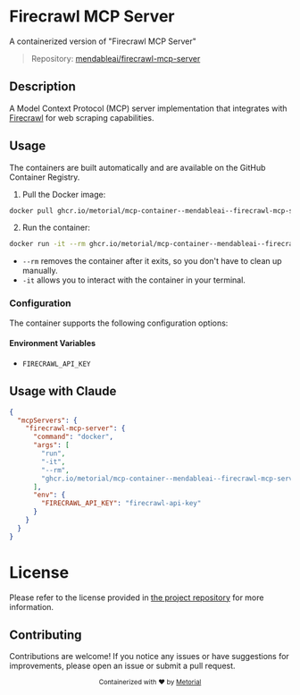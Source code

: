 
# Firecrawl MCP Server

A containerized version of "Firecrawl MCP Server"

> Repository: [mendableai/firecrawl-mcp-server](https://github.com/mendableai/firecrawl-mcp-server)

## Description

A Model Context Protocol (MCP) server implementation that integrates with [Firecrawl](https://github.com/mendableai/firecrawl) for web scraping capabilities.


## Usage

The containers are built automatically and are available on the GitHub Container Registry.

1. Pull the Docker image:

```bash
docker pull ghcr.io/metorial/mcp-container--mendableai--firecrawl-mcp-server--firecrawl-mcp-server
```

2. Run the container:

```bash
docker run -it --rm ghcr.io/metorial/mcp-container--mendableai--firecrawl-mcp-server--firecrawl-mcp-server 
```

- `--rm` removes the container after it exits, so you don't have to clean up manually.
- `-it` allows you to interact with the container in your terminal.


### Configuration

The container supports the following configuration options:




#### Environment Variables

- `FIRECRAWL_API_KEY`




## Usage with Claude

```json
{
  "mcpServers": {
    "firecrawl-mcp-server": {
      "command": "docker",
      "args": [
        "run",
        "-it",
        "--rm",
        "ghcr.io/metorial/mcp-container--mendableai--firecrawl-mcp-server--firecrawl-mcp-server"
      ],
      "env": {
        "FIRECRAWL_API_KEY": "firecrawl-api-key"
      }
    }
  }
}
```

# License

Please refer to the license provided in [the project repository](https://github.com/mendableai/firecrawl-mcp-server) for more information.

## Contributing

Contributions are welcome! If you notice any issues or have suggestions for improvements, please open an issue or submit a pull request.

<div align="center">
  <sub>Containerized with ❤️ by <a href="https://metorial.com">Metorial</a></sub>
</div>
  